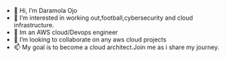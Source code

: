 - 👋 Hi, I’m Daramola Ojo
- 👀 I’m interested in working out,football,cybersecurity and cloud infrastructure.
- 🌱 Im an AWS cloud/Devops engineer
- 💞️ I’m looking to collaborate on any aws cloud projects
- 📫 My goal is to become a cloud architect.Join me as i share my journey. 
<!---
Dojo26/Dojo26 is a ✨ special ✨ repository because its `README.md` (this file) appears on your GitHub profile.
You can click the Preview link to take a look at your changes.
--->
